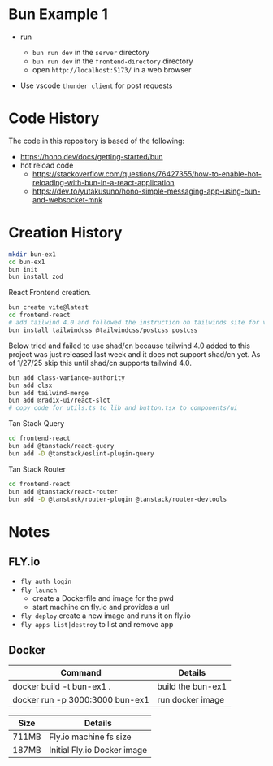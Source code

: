 # Bun Example 1

- run

  - `bun run dev` in the `server` directory
  - `bun run dev` in the `frontend-directory` directory
  - open `http://localhost:5173/` in a web browser

- Use vscode `thunder client` for post requests

# Code History

The code in this repository is based of the following:

- https://hono.dev/docs/getting-started/bun
- hot reload code
  - https://stackoverflow.com/questions/76427355/how-to-enable-hot-reloading-with-bun-in-a-react-application
  - https://dev.to/yutakusuno/hono-simple-messaging-app-using-bun-and-websocket-mnk

# Creation History

```bash
mkdir bun-ex1
cd bun-ex1
bun init
bun install zod
```

React Frontend creation.

```bash
bun create vite@latest
cd frontend-react
# add tailwind 4.0 and followed the instruction on tailwinds site for vite.
bun install tailwindcss @tailwindcss/postcss postcss
```

Below tried and failed to use shad/cn because tailwind 4.0 added to
this project was just released last week and it does not support shad/cn yet.
As of 1/27/25 skip this until shad/cn supports tailwind 4.0.

```bash
bun add class-variance-authority
bun add clsx
bun add tailwind-merge
bun add @radix-ui/react-slot
# copy code for utils.ts to lib and button.tsx to components/ui
```

Tan Stack Query

```bash
cd frontend-react
bun add @tanstack/react-query
bun add -D @tanstack/eslint-plugin-query
```

Tan Stack Router

```bash
cd frontend-react
bun add @tanstack/react-router
bun add -D @tanstack/router-plugin @tanstack/router-devtools
```

# Notes

## FLY.io

- `fly auth login`
- `fly launch`
  - create a Dockerfile and image for the pwd
  - start machine on fly.io and provides a url
- `fly deploy` create a new image and runs it on fly.io
- `fly apps list|destroy` to list and remove app

## Docker

| Command                         | Details           |
| ------------------------------- | ----------------- |
| docker build -t bun-ex1 .       | build the bun-ex1 |
| docker run -p 3000:3000 bun-ex1 | run docker image  |

| Size  | Details                     |
| ----- | --------------------------- |
| 711MB | Fly.io machine fs size      |
| 187MB | Initial Fly.io Docker image |
